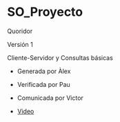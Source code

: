 # SO_Proyecto

Quoridor

Versión 1

Cliente-Servidor y Consultas básicas
- Generada por Àlex
- Verificada por Pau
- Comunicada por Victor

- [Video](https://drive.google.com/drive/u/1/folders/1YdYRf7cPqLc3xWV0YidbuP5yXF5sYg_C "Link al vídeo v1")
